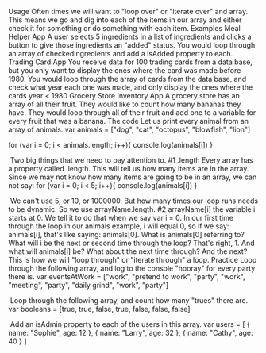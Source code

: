 Usage
Often times we will want to "loop over" or "iterate over" and array. This means we go and dig into each of the items in our array and either check it for something or do something with each item.
Examples
Meal Helper App
A user selects 5 ingredients in a list of ingredients and clicks a button to give those ingredients an "added" status.
You would loop through an array of checkedIngredients and add a isAdded property to each.
Trading Card App
You receive data for 100 trading cards from a data base, but you only want to display the ones where the card was made before 1980.
You would loop through the array of cards from the data base, and check what year each one was made, and only display the ones where the cards year < 1980
Grocery Store Inventory App
A grocery store has an array of all their fruit. They would like to count how many bananas they have.
They would loop through all of their fruit and add one to a variable for every fruit that was a banana.
The code
Let us print every animal from an array of animals.
var animals = ["dog", "cat", "octopus", "blowfish", "lion"]

for (var i = 0; i < animals.length; i++){
  console.log(animals[i])
}

​
Two big things that we need to pay attention to.
#1 .length
Every array has a property called .length. This will tell us how many items are in the array. Since we may not know how many items are going to be in an array, we can not say:
for (var i = 0; i < 5; i++){
  console.log(animals[i])
}

​
We can't use 5, or 10, or 1000000. But how many times our loop runs needs to be dynamic. So we use arrayName.length.
#2 arrayName[i]
the variable i starts at 0. We tell it to do that when we say var i = 0. In our first time through the loop in our animals example, i will equal 0, so if we say: animals[i], that's like saying: animals[0]. What is animals[0] referring to?
What will i be the next or second time through the loop?
That's right, 1. And what will animals[i] be? What about the next time through? And the next?
This is how we will "loop through" or "iterate through" a loop.
Practice
Loop through the following array, and log to the console "hooray" for every party there is.
var eventsAtWork = ["work", "pretend to work", "party", "work", "meeting", "party", "daily grind", "work", "party"]

​
Loop through the following array, and count how many "trues" there are.
var booleans = [true, true, false, true, false, false, false]

​
Add an isAdmin property to each of the users in this array.
var users = [
  {
    name: "Sophie",
    age: 12
  },
  {
    name: "Larry",
    age: 32
  },
  {
    name: "Cathy",
    age: 40
  }
]